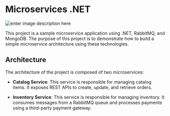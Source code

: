 
# Microservices .NET
![enter image description here](https://res.cloudinary.com/dxrksxul/image/upload/v1678027064/Github/Microservices_2_pwzogv.jpg)

This project is a sample microservice application using .NET, RabbitMQ, and MongoDB. The purpose of this project is to demonstrate how to build a simple microservice architecture using these technologies.

## Architecture

The architecture of the project is composed of two microservices:

-   **Catalog Service**: This service is responsible for managing catalog items. It exposes REST APIs to create, update, and retrieve orders.
    
-   **Inventory Service**: This service is responsible for managing inventory. It consumes messages from a RabbitMQ queue and processes payments using a third-party payment gateway.
